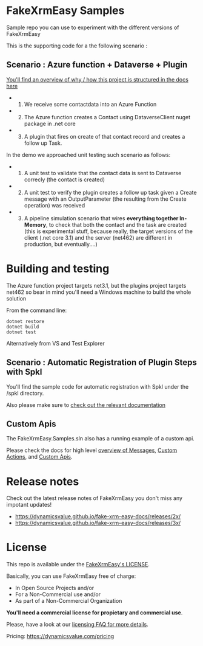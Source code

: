 # FakeXrmEasy Samples

Sample repo you can use to experiment with the different versions of FakeXrmEasy

This is the supporting code for a the following scenario :

## Scenario : Azure function + Dataverse + Plugin

[You'll find an overview of why / how this project is structured in the docs here](https://dynamicsvalue.github.io/fake-xrm-easy-docs/quickstart/azure-functions/)

- 1) We receive some contactdata into an Azure Function
- 2) The Azure function creates a Contact using DataverseClient nuget package in .net core
- 3) A plugin that fires on create of that contact record and creates a follow up Task.

In the demo we approached unit testing such scenario as follows:

- 1) A unit test to validate that the contact data is sent to Dataverse correcly (the contact is created)
- 2) A unit test to verify the plugin creates a follow up task given a Create message with an OutputParameter (the resulting from the Create operation) was received
- 3) A pipeline simulation scenario that wires **everything together In-Memory**, to check that both the contact and the task are created (this is experimental stuff, because really, the target versions of the client (.net core 3.1) and the server (net462) are different in production, but eventually....)

# Building and testing

The Azure function project targets net3.1, but the plugins project targets net462 so bear in mind you'll need a Windows machine to build the whole solution

From the command line:

    dotnet restore
    dotnet build
    dotnet test

Alternatively from VS and Test Explorer

## Scenario : Automatic Registration of Plugin Steps with Spkl

You'll find the sample code for automatic registration with Spkl under the /spkl directory.

Also please make sure to [check out the relevant documentation](https://dynamicsvalue.github.io/fake-xrm-easy-docs/quickstart/plugins/pipeline/automatic-registration/) 


## Custom Apis

The FakeXrmEasy.Samples.sln also has a running example of a custom api.

Please check the docs for high level [overview of Messages](https://dynamicsvalue.github.io/fake-xrm-easy-docs/quickstart/messages/), [Custom Actions](https://dynamicsvalue.github.io/fake-xrm-easy-docs/quickstart/messages/custom-actions/), and [Custom Apis](https://dynamicsvalue.github.io/fake-xrm-easy-docs/quickstart/messages/custom-apis/).


# Release notes

Check out the latest release notes of FakeXrmEasy you don't miss any impotant updates!

- https://dynamicsvalue.github.io/fake-xrm-easy-docs/releases/2x/
- https://dynamicsvalue.github.io/fake-xrm-easy-docs/releases/3x/


# License

This repo is available under the [FakeXrmEasy's LICENSE](https://dynamicsvalue.github.io/fake-xrm-easy-docs/licensing/license/). 

Basically, you can use FakeXrmEasy free of charge: 

- In Open Source Projects and/or 
- For a Non-Commercial use and/or
- As part of a Non-Commercial Organization

**You'll need a commercial license for propietary and commercial use**.

Please, have a look at our [licensing FAQ for more details](https://dynamicsvalue.github.io/fake-xrm-easy-docs/licensing/faq/).

Pricing: https://dynamicsvalue.com/pricing


